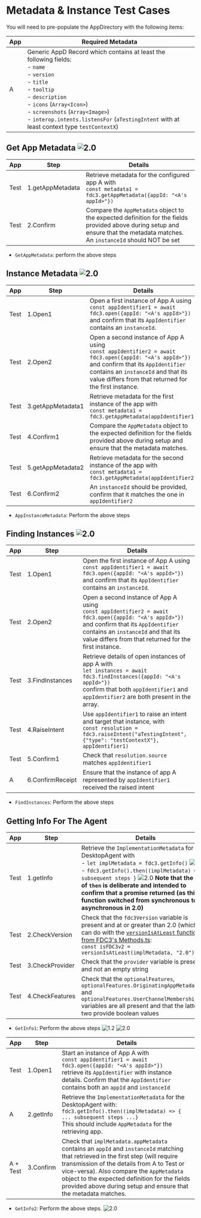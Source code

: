 
# Metadata & Instance Test Cases 

You will need to pre-populate the AppDirectory with the following items:

| App | Required Metadata                        |
|-----|------------------------------------------|
| A   | Generic AppD Record which contains at least the following fields:<br>- `name`<br>- `version`<br>- `title`<br>- `tooltip`<br>- `description`<br>- `icons` (`Array<Icon>`)<br>- `screenshots` (`Array<Image>`)<br>- `interop.intents.listensFor` (`aTestingIntent` with at least context type `testContextX`)  |

## Get App Metadata ![2.0](https://img.shields.io/badge/FDC3-2.0-blue)

| App | Step           | Details                                                                                           |
|-----|----------------|---------------------------------------------------------------------------------------------------|
| Test   | 1.getAppMetadata    | Retrieve metadata for the configured app A with <br/> `const metadata1 = fdc3.getAppMetadata({appId: "<A's appId>"})`  |
| Test   | 2.Confirm    | Compare the `AppMetadata` object to the expected definition for the fields provided above during setup and ensure that the metadata matches. An `instanceId` should NOT be set  |

- `GetAppMetadata`: perform the above steps

## Instance Metadata ![2.0](https://img.shields.io/badge/FDC3-2.0-blue)

| App | Step           | Details                                                                                           |
|-----|----------------|---------------------------------------------------------------------------------------------------|
| Test   | 1.Open1    | Open a first instance of App A using <br/> `const appIdentifier1 = await fdc3.open({appId: "<A's appId>"})` <br/>and confirm that its `AppIdentifier` contains an `instanceId`.  |
| Test   | 2.Open2    |Open a second instance of App A using <br>`const appIdentifier2 = await fdc3.open({appId: "<A's appId>"})` <br/>and confirm that its `AppIdentifier` contains an `instanceId` and that its value differs from that returned for the first instance. |
| Test   | 3.getAppMetadata1    | Retrieve metadata for the first instance of the app with<br/> `const metadata1 = fdc3.getAppMetadata(appIdentifier1)` |
| Test   | 4.Confirm1 | Compare the `AppMetadata` object to the expected definition for the fields provided above during setup and ensure that the metadata matches.  |
| Test   | 5.getAppMetadata2    | Retrieve metadata for the second instance of the app with <br/>`const metadata1 = fdc3.getAppMetadata(appIdentifier2)`  |
| Test   | 6.Confirm2    | An `instanceId` should be provided, confirm that it matches the one in `appIdentifier2`  |

- `AppInstanceMetadata`: Perform the above steps

## Finding Instances ![2.0](https://img.shields.io/badge/FDC3-2.0-blue)

| App | Step           | Details                                                                                           |
|-----|----------------|---------------------------------------------------------------------------------------------------|
| Test   | 1.Open1    | Open the first instance of App A using <br/> `const appIdentifier1 = await fdc3.open({appId: "<A's appId>"})` <br/>and confirm that its `AppIdentifier` contains an `instanceId`.  |
| Test   | 2.Open2    |Open a second instance of App A using <br>`const appIdentifier2 = await fdc3.open({appId: "<A's appId>"})` <br/>and confirm that its `AppIdentifier` contains an `instanceId` and that its value differs from that returned for the first instance. |
| Test   | 3.FindInstances    | Retrieve details of open instances of app A with <br/> `let instances = await fdc3.findInstances({appId: "<A's appId>"})` <br/> confirm that both `appIdentifier1` and `appIdentifier2` are both present in the array.  |
| Test   | 4.RaiseIntent   | Use `appIdentifier1` to raise an intent and target that instance, with<br/> `const resolution = fdc3.raiseIntent("aTestingIntent", {"type": "testContextX"}, appIdentifier1)` |
| Test   | 5.Confirm1 | Check that `resolution.source` matches `appIdentifier1` |
| A | 6.ConfirmReceipt | Ensure that the instance of app A represented by `appIdentifier1` received the raised intent |

- `FindInstances`: Perform the above steps

## Getting Info For The Agent

| App | Step           | Details                                                                                           |
|-----|----------------|---------------------------------------------------------------------------------------------------|
| Test   | 1.getInfo    |Retrieve the `ImplementationMetadata` for the DesktopAgent with <br/> - `let implMetadata = fdc3.getInfo()` ![1.2](https://img.shields.io/badge/FDC3-1.2-green) <br/> -  `fdc3.getInfo().then((implMetadata) => { subsequent steps }` ![2.0](https://img.shields.io/badge/FDC3-2.0-blue)  **Note that the use of `then` is deliberate and intended to confirm that a promise returned (as this function switched from synchronous to asynchronous in 2.0)**|
| Test   | 2.CheckVersion  | Check that the `fdc3Version` variable is present and at or greater than 2.0 (which you can do with the [`versionIsAtLeast` function from FDC3's Methods.ts](https://github.com/finos/FDC3/blob/add64f8302c6dcdc8437cf0e245101e927b69ec2/src/api/Methods.ts#L207):<br>`const isFDC3v2 = versionIsAtLeast(implMetadata, "2.0")`  |
| Test   | 3.CheckProvider  | Check that the `provider` variable is present and not an empty string  |
| Test   | 4.CheckFeatures  | Check that the `optionalFeatures`, `optionalFeatures.OriginatingAppMetadata` and `optionalFeatures.UserChannelMembershipAPIs` variables are all present and that the latter two provide boolean values  |

- `GetInfo1`: Perform the above steps ![1.2](https://img.shields.io/badge/FDC3-1.2-green) ![2.0](https://img.shields.io/badge/FDC3-2.0-blue)

| App | Step           | Details                                                                                           |
|-----|----------------|---------------------------------------------------------------------------------------------------|
| Test   | 1.Open1    | Start an instance of App A with <br/>`const appIdentifier1 = await fdc3.open({appId: "<A's appId>"})` <br /> retrieve its `AppIdentifier` with instance details. Confirm that the `AppIdentifier` contains both an `appId` and `instanceId` |
| A | 2.getInfo     |   Retrieve the `ImplementationMetadata` for the DesktopAgent with: <br  />`fdc3.getInfo().then((implMetadata) => {  ... subsequent steps ...}` <br/> This should include `AppMetadata` for the retrieving app. |
| A + Test | 3.Confirm  | Check that `implMetadata.appMetadata` contains an `appId` and `instanceId` matching that retrieved in the first step (will require transmission of the details from A to Test or vice-versa). Also compare the `AppMetadata` object to the expected definition for the fields provided above during setup and ensure that the metadata matches. |

- `GetInfo2`: Perform the above steps. ![2.0](https://img.shields.io/badge/FDC3-2.0-blue)

